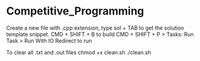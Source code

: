 # Competitive_Programming

Create a new file with .cpp extension, type sol + TAB to get the solution template snippet.
CMD + SHIFT + B to build
CMD + SHIFT + P > Tasks: Run Task > Run With IO Redirect to run

To clear all .txt and .out files 
chmod +x clean.sh
./clean.sh